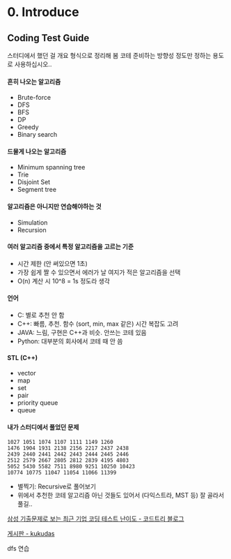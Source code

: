 # 0. Introduce

## Coding Test Guide
스터디에서 했던 걸 개요 형식으로 정리해 봄
코테 준비하는 방향성 정도만 정하는 용도로 사용하십시오..

#### 흔히 나오는 알고리즘
- Brute-force
- DFS
- BFS
- DP
- Greedy
- Binary search

#### 드물게 나오는 알고리즘
- Minimum spanning tree
- Trie
- Disjoint Set
- Segment tree

#### 알고리즘은 아니지만 연습해야하는 것
- Simulation
- Recursion

#### 여러 알고리즘 중에서 특정 알고리즘을 고르는 기준
- 시간 제한 (안 써있으면 1초)
- 가장 쉽게 짤 수 있으면서 에러가 날 여지가 적은 알고리즘을 선택
- O(n) 계산 시 10^8 = 1s 정도라 생각

#### 언어
- C: 별로 추천 안 함
- C++: 빠름, 추천. 함수 (sort, min, max 같은) 시간 복잡도 고려 
- JAVA: 느림, 구현은 C++과 비슷. 안쓰는 코테 있음
- Python: 대부분의 회사에서 코테 때 안 씀

#### STL (C++)
- vector
- map
- set
- pair
- priority queue
- queue

#### 내가 스터디에서 풀었던 문제
```
1027 1051 1074 1107 1111 1149 1260
1476 1904 1931 2138 2156 2217 2437 2438
2439 2440 2441 2442 2443 2444 2445 2446
2512 2579 2667 2805 2812 2839 4195 4803
5052 5430 5582 7511 8980 9251 10250 10423
10774 10775 11047 11054 11066 11399
```
- 별찍기: Recursive로 풀어보기
- 위에서 추천한 코테 알고리즘 아닌 것들도 있어서 (다익스트라, MST 등) 잘 골라서 풀길..


[삼성 기출문제로 보는 최근 기업 코딩 테스트 난이도 - 코드트리 블로그](https://www.codetree.ai/blog/%EC%82%BC%EC%84%B1-%EA%B8%B0%EC%B6%9C%EB%AC%B8%EC%A0%9C%EB%A1%9C-%EB%B3%B4%EB%8A%94-%EC%B5%9C%EA%B7%BC-%EA%B8%B0%EC%97%85-%EC%BD%94%EB%94%A9-%ED%85%8C%EC%8A%A4%ED%8A%B8-%EB%82%9C%EC%9D%B4%EB%8F%84/)

[게시판 - kukudas](https://www.acmicpc.net/group/board/list/6719)

dfs 연습
